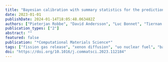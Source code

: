 ```yaml
---
title: "Bayesian calibration with summary statistics for the prediction of xenon diffusion in UO2 nuclear fuel"
date: 2023-01-01
publishDate: 2024-01-14T18:05:48.063482Z
authors: ["Pieterjan Robbe", "David Andersson", "Luc Bonnet", "Tiernan A. Casey", "Michael W. D. Cooper", "Christopher Matthews", "Khachik Sargsyan", "Habib N. Najm"]
publication_types: ["2"]
abstract: ""
featured: false
publication: "*Computational Materials Science*"
tags: ["fission gas release", "xenon diffusion", "uo nuclear fuel", "bayesian calibration", "data-free inference"]
doi: "https://doi.org/10.1016/j.commatsci.2023.112184"
---
```


